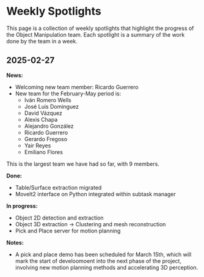 # Weekly Spotlights

This page is a collection of weekly spotlights that highlight the progress of the Object Manipulation team. Each spotlight is a summary of the work done by the team in a week.

## 2025-02-27
**News:**
- Welcoming new team member: Ricardo Guerrero
- New team for the February-May period is:
  - Iván Romero Wells
  - José Luis Dominguez
  - David Vázquez
  - Alexis Chapa
  - Alejandro González
  - Ricardo Guerrero
  - Gerardo Fregoso
  - Yair Reyes
  - Emiliano Flores

This is the largest team we have had so far, with 9 members.

**Done:**
- Table/Surface extraction migrated
- MoveIt2 interface on Python integrated within subtask manager

**In progress:**
- Object 2D detection and extraction
- Object 3D extraction -> Clustering and mesh reconstruction
- Pick and Place server for motion planning

**Notes:**
- A pick and place demo has been scheduled for March 15th, which will mark the start of develoomoent into the next phase of the project, involving new motion planning methods and accelerating 3D perception.
